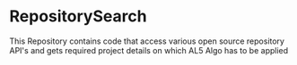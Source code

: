# RepositorySearch
This Repository contains code that access various open source repository API's and gets required project details on which AL5 Algo has to be applied
